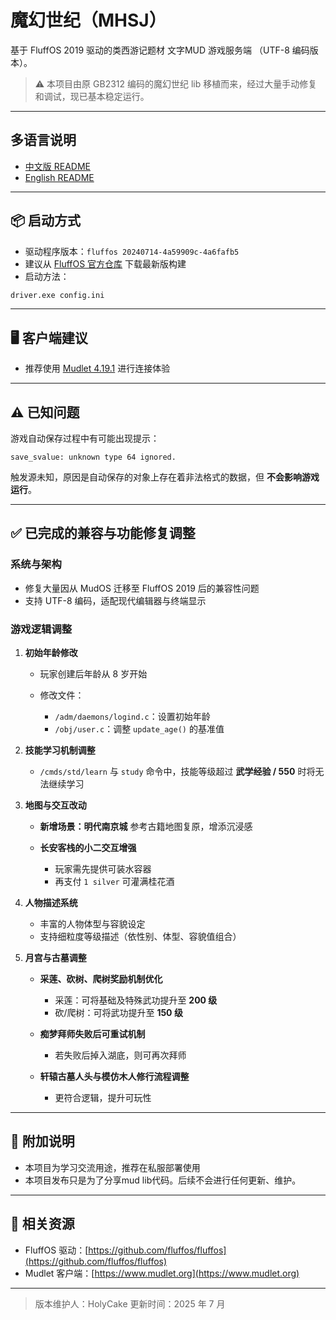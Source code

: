 # 魔幻世纪（MHSJ）

基于 FluffOS 2019 驱动的类西游记题材 文字MUD 游戏服务端 （UTF-8 编码版本）。

> ⚠️ 本项目由原 GB2312 编码的魔幻世纪 lib 移植而来，经过大量手动修复和调试，现已基本稳定运行。

---

## 多语言说明
- [中文版 README](README.md)
- [English README](README_EN.md)

---
## 📦 启动方式

- 驱动程序版本：`fluffos 20240714-4a59909c-4a6fafb5`
- 建议从 [FluffOS 官方仓库](https://github.com/fluffos/fluffos) 下载最新版构建
- 启动方法：

```bash
driver.exe config.ini
````

---

## 🖥️ 客户端建议

* 推荐使用 [Mudlet 4.19.1](https://www.mudlet.org/) 进行连接体验

---

## ⚠️ 已知问题

游戏自动保存过程中有可能出现提示：

   ```
   save_svalue: unknown type 64 ignored.
   ```

   触发源未知，原因是自动保存的对象上存在着非法格式的数据，但 **不会影响游戏运行**。

---

## ✅ 已完成的兼容与功能修复调整

### 系统与架构

* 修复大量因从 MudOS 迁移至 FluffOS 2019 后的兼容性问题
* 支持 UTF-8 编码，适配现代编辑器与终端显示

### 游戏逻辑调整

1. **初始年龄修改**

   * 玩家创建后年龄从 8 岁开始
   * 修改文件：

     * `/adm/daemons/logind.c`：设置初始年龄
     * `/obj/user.c`：调整 `update_age()` 的基准值

2. **技能学习机制调整**

   * `/cmds/std/learn` 与 `study` 命令中，技能等级超过 **武学经验 / 550** 时将无法继续学习

3. **地图与交互改动**

   * **新增场景：明代南京城**
     参考古籍地图复原，增添沉浸感

   * **长安客栈的小二交互增强**

     * 玩家需先提供可装水容器
     * 再支付 `1 silver` 可灌满桂花酒

4. **人物描述系统**

   * 丰富的人物体型与容貌设定
   * 支持细粒度等级描述（依性别、体型、容貌值组合）

5. **月宫与古墓调整**

   * **采莲、砍树、爬树奖励机制优化**

     * 采莲：可将基础及特殊武功提升至 **200 级**
     * 砍/爬树：可将武功提升至 **150 级**
   * **痴梦拜师失败后可重试机制**

     * 若失败后掉入湖底，则可再次拜师
   * **轩辕古墓人头与模仿木人修行流程调整**

     * 更符合逻辑，提升可玩性

---

## 🧩 附加说明

* 本项目为学习交流用途，推荐在私服部署使用
* 本项目发布只是为了分享mud lib代码。后续不会进行任何更新、维护。

---

## 🔗 相关资源

* FluffOS 驱动：[https://github.com/fluffos/fluffos](https://github.com/fluffos/fluffos)
* Mudlet 客户端：[https://www.mudlet.org](https://www.mudlet.org)

---

> 版本维护人：HolyCake
> 更新时间：2025 年 7 月
